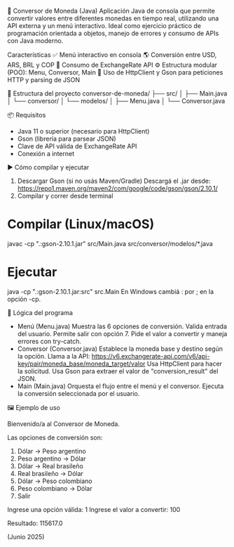 💱 Conversor de Moneda (Java)
Aplicación Java de consola que permite convertir valores entre diferentes monedas en tiempo real, utilizando una API externa y un menú interactivo. Ideal como ejercicio práctico de programación orientada a objetos, manejo de errores y consumo de APIs con Java moderno.

Características
✅ Menú interactivo en consola
🌎 Conversión entre USD, ARS, BRL y COP
🔄 Consumo de ExchangeRate API
⚙️ Estructura modular (POO): Menu, Conversor, Main
🧩 Uso de HttpClient y Gson para peticiones HTTP y parsing de JSON

📂 Estructura del proyecto
conversor-de-moneda/
├── src/
│   ├── Main.java
│   └── conversor/
│       └── modelos/
│           ├── Menu.java
│           └── Conversor.java

📦 Requisitos
- Java 11 o superior (necesario para HttpClient)
- Gson (librería para parsear JSON)
- Clave de API válida de ExchangeRate API
- Conexión a internet

▶️ Cómo compilar y ejecutar
1. Descargar Gson (si no usás Maven/Gradle)
Descargá el .jar desde: https://repo1.maven.org/maven2/com/google/code/gson/gson/2.10.1/
2. Compilar y correr desde terminal
# Compilar (Linux/macOS)
javac -cp ".:gson-2.10.1.jar" src/Main.java src/conversor/modelos/*.java
# Ejecutar
java -cp ".:gson-2.10.1.jar:src" src.Main
En Windows cambiá : por ; en la opción -cp.

🧠 Lógica del programa
- Menú (Menu.java)
Muestra las 6 opciones de conversión.
Valida entrada del usuario.
Permite salir con opción 7.
Pide el valor a convertir y maneja errores con try-catch.
- Conversor (Conversor.java)
Establece la moneda base y destino según la opción.
Llama a la API: https://v6.exchangerate-api.com/v6/api-key/pair/moneda_base/moneda_target/valor
Usa HttpClient para hacer la solicitud.
Usa Gson para extraer el valor de "conversion_result" del JSON.
- Main (Main.java)
Orquesta el flujo entre el menú y el conversor.
Ejecuta la conversión seleccionada por el usuario.


🖼️ Ejemplo de uso

Bienvenido/a al Conversor de Moneda.

Las opciones de conversión son:

1) Dólar -> Peso argentino
2) Peso argentino -> Dólar
3) Dólar -> Real brasileño
4) Real brasileño -> Dólar
5) Dólar -> Peso colombiano
6) Peso colombiano -> Dólar
7) Salir

Ingrese una opción válida: 1
Ingrese el valor a convertir: 100

Resultado: 115617.0

(Junio 2025)
